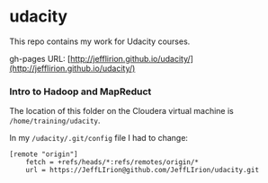 # udacity
This repo contains my work for Udacity courses.  

gh-pages URL: [http://jefflirion.github.io/udacity/](http://jefflirion.github.io/udacity/)

### Intro to Hadoop and MapReduct

The location of this folder on the Cloudera virtual machine is `/home/training/udacity`.  

In my `/udacity/.git/config` file I had to change:
```
[remote "origin"]
	fetch = +refs/heads/*:refs/remotes/origin/*
	url = https://JeffLIrion@github.com/JeffLIrion/udacity.git
```

